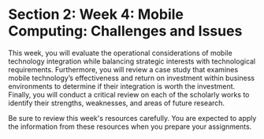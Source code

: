 # Section 2: Week 4: Mobile Computing: Challenges and Issues

This week, you will evaluate the operational considerations of mobile technology integration while balancing strategic interests with technological requirements. Furthermore, you will review a case study that examines mobile technology’s effectiveness and return on investment within business environments to determine if their integration is worth the investment. Finally, you will conduct a critical review on each of the scholarly works to identify their strengths, weaknesses, and areas of future research.

Be sure to review this week's resources carefully. You are expected to apply the information from these resources when you prepare your assignments.
